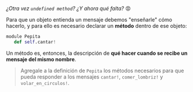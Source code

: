 _¿Otra vez `undefined method`? ¿Y ahora qué falta?_ :rage:

Para que un objeto entienda un mensaje debemos "enseñarle" cómo hacerlo, y para ello es necesario declarar un **método** dentro de ese objeto:

```python
module Pepita
   def self.cantar!


```

Un método es, entonces, la descripción de **qué hacer cuando se recibe un mensaje del mismo nombre**.

> Agregale a la definición de `Pepita` los métodos necesarios para que pueda responder a los mensajes `cantar!`, `comer_lombriz!` y `volar_en_circulos!`.
